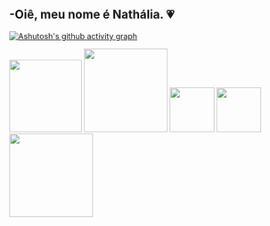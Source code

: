 -Oiê, meu nome é Nathália. 💗
-

<div style="display: inline">
  
[![Ashutosh's github activity graph](https://github-readme-activity-graph.vercel.app/graph?username=Natcfavn&bg_color=ecd2fe&color=000000&line=fcfcfc&point=ffffff&area=true&hide_border=true)](https://github.com/ashutosh00710/github-readme-activity-graph)

<img width= '130' heigth='80' src="https://aleen42.github.io/badges/src/photoshop.svg" />
<img width= '150' heigth='80' src=https://img.shields.io/badge/Microsoft_Excel-217346?style=for-the-badge&logo=microsoft-excel&logoColor=white />
<img width= '80' heigth='80' src=https://img.shields.io/badge/Figma-F24E1E?style=for-the-badge&logo=figma&logoColor=white />
<img width= '80' heigth='80' src=https://img.shields.io/badge/Canva-%2300C4CC.svg?&style=for-the-badge&logo=Canva&logoColor=white />
<img width= '150' heigth='80' src=https://img.shields.io/badge/Adobe%20Photoshop-31A8FF?style=for-the-badge&logo=Adobe%20Photoshop&logoColor=black />
